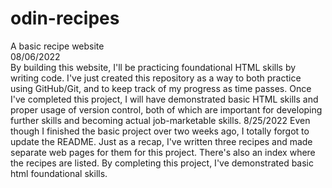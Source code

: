 # odin-recipes
A basic recipe website  
08/06/2022  
By building this website, I'll be practicing foundational HTML skills by writing code. I've just created this repository as a way to both practice using GitHub/Git, and to keep track of my progress as time passes. Once I've completed this project, I will have demonstrated basic HTML skills and proper usage of version control, both of which are important for developing further skills and becoming actual job-marketable skills.
8/25/2022
Even though I finished the basic project over two weeks ago, I totally forgot to update the README. Just as a recap, I've written three recipes and made separate web pages for them for this project. There's also an index where the recipes are listed. By completing this project, I've demonstrated basic html foundational skills.